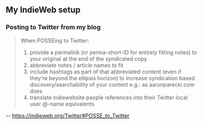 


## My IndieWeb setup

### Posting to Twitter from my blog

> When POSSEing to Twitter:
> 1. provide a permalink (or perma-short-ID for entirely fitting notes) to your original at the end of the syndicated copy
> 2. abbreviate notes / article names to fit
> 3. include hashtags as part of that abbreviated content (even if they're beyond the ellipsis horizon) to increase syndication based discovery/searchability of your content
> e.g.: as aaronparecki.com does
> 4. translate indiewebsite people references into their Twitter local user @-name equivalents

-- <https://indieweb.org/Twitter#POSSE_to_Twitter>
